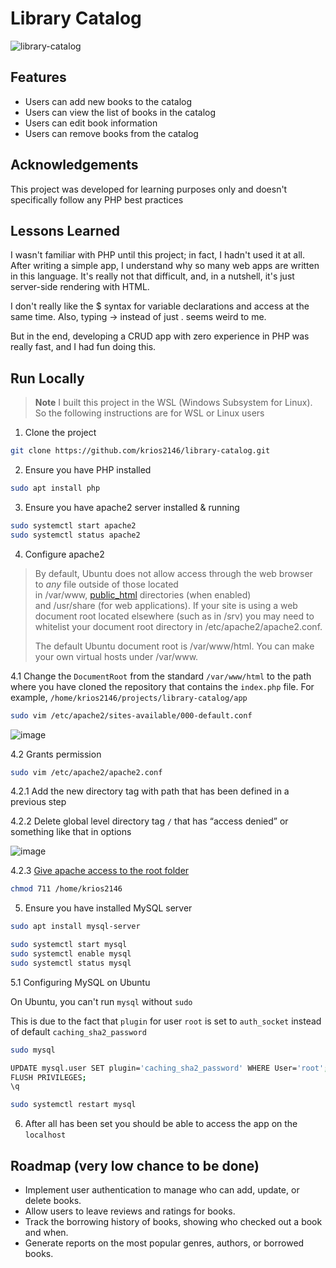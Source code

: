 
# Library Catalog

![library-catalog](https://socialify.git.ci/krios2146/library-catalog/image?description=1&font=Inter&language=1&name=1&owner=1&pattern=Solid&theme=Dark)

## Features

- Users can add new books to the catalog
- Users can view the list of books in the catalog
- Users can edit book information
- Users can remove books from the catalog

## Acknowledgements

This project was developed for learning purposes only and doesn't specifically follow any PHP best practices

## Lessons Learned

I wasn't familiar with PHP until this project; in fact, I hadn't used it at all. After writing a simple app, I understand why so many web apps are written in this language. It's really not that difficult, and, in a nutshell, it's just server-side rendering with HTML.

I don't really like the $ syntax for variable declarations and access at the same time. Also, typing -> instead of just . seems weird to me.

But in the end, developing a CRUD app with zero experience in PHP was really fast, and I had fun doing this.

## Run Locally

> **Note**
> I built this project in the WSL (Windows Subsystem for Linux). So the following instructions are for WSL or Linux users

1. Clone the project

```bash
git clone https://github.com/krios2146/library-catalog.git
```

2. Ensure you have PHP installed

```bash
sudo apt install php
```

3. Ensure you have apache2 server installed & running

```bash
sudo systemctl start apache2
sudo systemctl status apache2
```

4. Configure apache2

> By default, Ubuntu does not allow access through the web browser to _any_ file outside of those located in /var/www, [public_html](http://httpd.apache.org/docs/2.4/mod/mod_userdir.html) directories (when enabled) and /usr/share (for web applications). If your site is using a web document root located elsewhere (such as in /srv) you may need to whitelist your document root directory in /etc/apache2/apache2.conf.
> 
> The default Ubuntu document root is /var/www/html. You can make your own virtual hosts under /var/www.

4.1 Change the `DocumentRoot` from the standard `/var/www/html` to the path where you have cloned the repository that contains the `index.php` file. For example, `/home/krios2146/projects/library-catalog/app`

```bash
sudo vim /etc/apache2/sites-available/000-default.conf
```
![image](https://github.com/krios2146/library-catalog/assets/91407999/a8ad62b3-fc5c-4c8b-b638-07cc32841df4)

4.2 Grants permission

```bash
sudo vim /etc/apache2/apache2.conf
```

4.2.1 Add the new directory tag with path that has been defined in a previous step

4.2.2 Delete global level directory tag `/` that has “access denied” or something like that in options

![image](https://github.com/krios2146/library-catalog/assets/91407999/ac8efd3b-bf69-4e1e-9a77-8c0e4465b0d9)

4.2.3 [Give apache access to the root folder](https://stackoverflow.com/a/42396350/18731154)

```bash
chmod 711 /home/krios2146
```

5. Ensure you have installed MySQL server

```bash
sudo apt install mysql-server
```

```bash
sudo systemctl start mysql 
sudo systemctl enable mysql
sudo systemctl status mysql
```
5.1 Configuring MySQL on Ubuntu

On Ubuntu, you can't run `mysql` without `sudo`

This is due to the fact that `plugin` for user `root` is set to `auth_socket` instead of default `caching_sha2_password`

```bash
sudo mysql

UPDATE mysql.user SET plugin='caching_sha2_password' WHERE User='root';
FLUSH PRIVILEGES;
\q

sudo systemctl restart mysql
```
6. After all has been set you should be able to access the app on the `localhost`

## Roadmap (very low chance to be done)

- Implement user authentication to manage who can add, update, or delete books.
- Allow users to leave reviews and ratings for books.
- Track the borrowing history of books, showing who checked out a book and when.
- Generate reports on the most popular genres, authors, or borrowed books.
